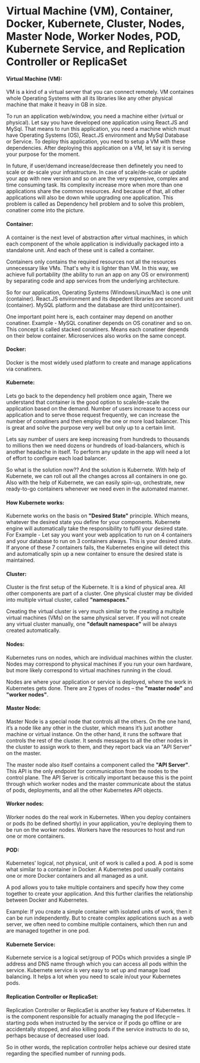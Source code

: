 # Virtual Machine (VM), Container, Docker, Kubernete, Cluster, Nodes, Master Node, Worker Nodes, POD, Kubernete Service, and Replication Controller or ReplicaSet

#### Virtual Machine (VM): 
VM is a kind of a virtual server that you can connect remotely. VM containes whole Operating Systems with all its libraries like any other physical machine that make it heavy in GB in size.

To run an application web/window, you need a machine either (virtual or physical). Let say you have developed one application using React.JS and MySql. That means to run this application, you need a machine which must have Operating Systems (OS), React.JS environment and MySql Database or Service. To deploy this application, you need to setup a VM with these dependencies. After deploying this application on a VM, let say it is serving your purpose for the moment. 

In future, if user/demand increase/decrease then definetely you need to scale or de-scale your infrastructure. In case of scale/de-scale or update your app with new version and so on are the very expensive, complex and time consuming task. Its complexity increase more when more than one applications share the common resources. And because of that, all other applications will also be down while upgrading one application. This problem is called as Dependency hell problem and to solve this problem, conatiner come into the picture.
  
#### Container: 
A container is the next level of abstraction after virtual machines, in which each component of the whole application is individually packaged into a standalone unit. And each of these unit is called a container.

Containers only contains the required resources not all the resources unnecessary like VMs. That's why it is lighter than VM. In this way, we achieve full portability (the ability to run an app on any OS or environment) by separating code and app services from the underlying architecture. 

So for our application, Operating Systems (Windows/Linux/Mac) is one unit (container). React.JS environment and its depedent libraries are second unit (container). MySQL platform and the database are third unit(container).

One important point here is, each container may depend on another conatiner. Example - MySQL conatiner depends on OS conatiner and so on. This concept is called stacked conatiners. Means each conatiner depends on their below container. Microservices also works on the same concept. 
  
#### Docker: 
Docker is the most widely used platform to create and manage applications via conatiners.

#### Kubernete: 
Lets go back to the dependency hell problem once again, There we understand that container is the good option to scale/de-scale the application based on the demand. Number of users increase to access our application and to serve those request frequently, we can increase the number of conatiners and then employ the one or more load balancer. This is great and solve the purpose very well but only up to a certain limit. 

Lets say number of users are keep increasing from hundreds to thousands to millions then we need dozens or hundreds of load-balancers, which is another headache in itself. To perform any update in the app will need a lot of effort to configure each load balancer. 

So what is the solution now?? And the solution is Kubernete. With help of Kubernete, we can roll out all the changes across all containers in one go. Also with the help of Kubernete, we can easily spin-up, orchestrate, new ready-to-go containers whenever we need even in the automated manner.

#### How Kubernete works: 
Kubernete works on the basis on <b>"Desired State"</b> principle. Which means, whatever the desired state you define for your components. Kubernete engine will automatically take the responsibility to fulfil your desired state. 
For Example - Let say you want your web application to run on 4 containers and your database to run on 3 containers always. This is your desired state. If anyone of these 7 containers fails, the Kubernetes engine will detect this and automatically spin up a new container to ensure the desired state is maintained.

#### Cluster: 
Cluster is the first setup of the Kubernete. It is a kind of physical area. All other components are part of a cluster. One physical cluster may be divided into multiple virtual cluster, called <b>"namespaces."</b> 

Creating the virtual cluster is very much similar to the creating a multiple virtual machines (VMs) on the same physical server. If you will not create any virtual cluster manually, one <b>"default namespace"</b> will be always created automatically.
  
#### Nodes: 
Kubernetes runs on nodes, which are individual machines within the cluster. Nodes may correspond to physical machines if you run your own hardware, but more likely correspond to virtual machines running in the cloud. 

Nodes are where your application or service is deployed, where the work in Kubernetes gets done. There are 2 types of nodes – the <b>"master node"</b> and <b>"worker nodes"</b>.

#### Master Node: 
Master Node is a special node that controls all the others. On the one hand, it’s a node like any other in the cluster, which means it’s just another machine or virtual instance. On the other hand, it runs the software that controls the rest of the cluster. It sends messages to all the other nodes in the cluster to assign work to them, and they report back via an "API Server" on the master.

The master node also itself contains a component called the <b>"API Server"</b>. This API is the only endpoint for communication from the nodes to the control plane. The API Server is critically important because this is the point through which worker nodes and the master communicate about the status of pods, deployments, and all the other Kubernetes API objects.

#### Worker nodes: 
Worker nodes do the real work in Kubernetes. When you deploy containers or pods (to be defined shortly) in your application, you’re deploying them to be run on the worker nodes.  Workers have the resources to host and run one or more containers.
  
#### POD: 
Kubernetes’ logical, not physical, unit of work is called a pod. A pod is some what similar to a container in Docker. A Kubernetes pod usually contains one or more Docker containers and all managed as a unit.

A pod allows you to take multiple containers and specify how they come together to create your application. And this further clarifies the relationship between Docker and Kubernetes.

Example: If you create a simple container with isolated units of work, then it can be run independently. But to create complex applications such as a web server, we often need to combine multiple containers, which then run and are managed together in one pod.

#### Kubernete Service: 
Kubernete service is a logical set/group of PODs which provides a single IP address and DNS name through which you can access all pods within the service. Kubernete service is very easy to set up and manage load balancing. It helps a lot when you need to scale in/out your Kubernetes pods.

#### Replication Controller or ReplicaSet: 
Replication Controller or ReplicaSet is another key feature of Kubernetes. It is the component responsible for actually managing the pod lifecycle – starting pods when instructed by the service or if pods go offline or are accidentally stopped, and also killing pods if the service instructs to do so, perhaps because of decreased user load. 

So in other words, the replication controller helps achieve our desired state regarding the specified number of running pods.
